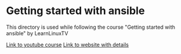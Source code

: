 # Getting started with ansible

This directory is used while following the course "Getting started with ansible" by LearnLinuxTV

[Link to youtube course](https://www.youtube.com/watch?v=P5iKWANifrU&t=816s)
[Link to website with details](https://www.learnlinux.tv/getting-started-with-ansible/)
